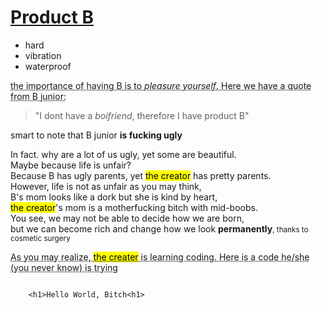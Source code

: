 
<html lang="{{ site.lang | default: "en-US" }}">
  <head>
    <meta name="description" content="product B">
  </head>
  <body>
    <h1> <u>Product B</u> </h1>
  <ul>
    <li>hard</li>
    <li>vibration</li>
    <li>waterproof</li>
  </ul>
    <p><abbr title="Hypertext Markup Language">the importance of having B is to <cite>pleasure yourself</cite>. Here we have a quote from B junior:</abbr></p>
      <blockquote>
        <p>"I dont have a <cite>boifriend</cite>, therefore I have product B" </p>
      </blockquote>
    <p>smart to note that B junior <strong>is fucking ugly</strong> </p>
    <p>In fact. why are a lot of us ugly, yet some are beautiful.<br>
    Maybe because life is unfair?<br>
    Because B has ugly parents, yet <mark>the creator</mark> has pretty parents.<br>
    However, life is not as unfair as you may think,<br>
    B's mom looks like a dork but she is kind by heart,<br>
    <mark>the creator</mark>'s mom is a motherfucking bitch with mid-boobs.<br>
    You see, we may not be able to decide how we are born,<br>
    but we can become rich and change how we look <strong>permanently</strong><small>, thanks to cosmetic surgery</small></p>

  <p> <abbr title="Hypertext Markup Language">As you may realize, <mark>the creater</mark> is learning coding. Here is a code he/she (you never know) is trying </abbr>
    <pre><code>
    &lt;h1&gt;Hello World, Bitch&lt;h1&gt;
    </code></pre>
  </body>
</html>


